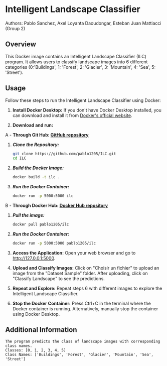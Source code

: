 # Intelligent Landscape Classifier

Authors: Pablo Sanchez, Axel Loyanta Daoudongar, Esteban Juan Mattiacci (Group 2)

## Overview

This Docker image contains an Intelligent Landscape Classifier (ILC) program. It allows users to classify landscape images into 6 different categories (0:'Buildings', 1: 'Forest', 2: 'Glacier', 3: 'Mountain', 4: 'Sea', 5: 'Street').

## Usage

Follow these steps to run the Intelligent Landscape Classifier using Docker:

1. **Install Docker Desktop:**
   If you don't have Docker Desktop installed, you can download and install it from [Docker's official website](https://www.docker.com/products/docker-desktop).

2. **Download and run:**

A -  **Through Git Hub: [GitHub repository](https://github.com/PabloEfrei/ILC)**

1. ***Clone the Repository:***
   ```bash
   git clone https://github.com/pablo1205/ILC.git
   cd ILC

2. ***Build the Docker Image:***
    ```bash
    docker build -t ilc .

3. ***Run the Docker Container:***
    ```bash
    docker run -p 5000:5000 ilc

B -  **Through Docker Hub: [Docker Hub repository](https://hub.docker.com/repository/docker/pablo1205/ilc/general)**

1. ***Pull the image:***
   ```bash
   docker pull pablo1205/ilc
    ```
2. ***Run the Docker Container:***
    ```bash
    docker run -p 5000:5000 pablo1205/ilc
    ```

3. **Access the Application:**
    Open your web browser and go to http://127.0.0.1:5000.

4. **Upload and Classify Images:**
    Click on "Choisir un fichier" to upload an image from the "Dataset Sample" folder.
    After uploading, click on "Classify Landscape" to see the predictions.

5. **Repeat and Explore:**
    Repeat steps 6 with different images to explore the Intelligent Landscape Classifier.

6. **Stop the Docker Container:**
    Press Ctrl+C in the terminal where the Docker container is running.
    Alternatively, manually stop the container using Docker Desktop.
    
## Additional Information
    The program predicts the class of landscape images with corresponding class names.
    Classes: [0, 1, 2, 3, 4, 5]
    Class Names: ['Buildings', 'Forest', 'Glacier', 'Mountain', 'Sea', 'Street']
